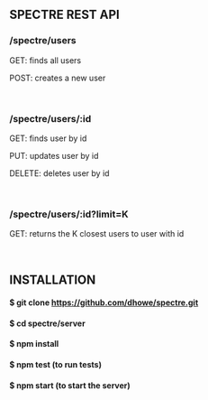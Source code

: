 ## SPECTRE REST API

### /spectre/users

GET: finds all users

POST: creates a new user

<br>

### /spectre/users/:id

GET: finds user by id

PUT: updates user by id

DELETE: deletes user by id

<br>

### /spectre/users/:id?limit=K

GET: returns the K closest users to user with id

<br>

## INSTALLATION

#### $ git clone https://github.com/dhowe/spectre.git

#### $ cd spectre/server 

#### $ npm install

#### $ npm test (to run tests)

#### $ npm start (to start the server)

